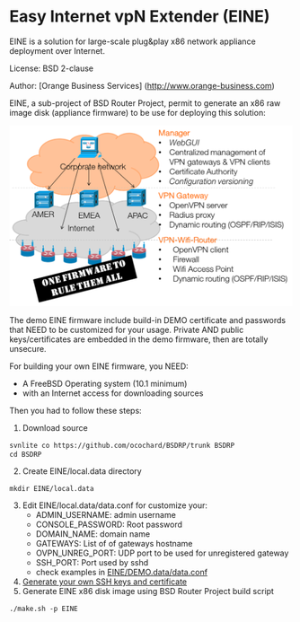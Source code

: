 Easy Internet vpN Extender (EINE)
=================================

EINE is a solution for large-scale plug&play x86 network appliance deployment over Internet.

License: BSD 2-clause

Author: [Orange Business Services] (http://www.orange-business.com) 

EINE, a sub-project of BSD Router Project,  permit to generate an x86 raw image disk (appliance firmware) to be use for deploying this solution:

![EINE big picture](docs/images/big-picture.png)

The demo EINE firmware include build-in DEMO certificate and passwords that NEED to be customized for your usage.
Private AND public keys/certificates are embedded in the demo firmware, then are totally unsecure.

For building your own EINE firmware, you NEED:
  - A FreeBSD Operating system (10.1 minimum)
  - with an Internet access for downloading sources

Then you had to follow these steps:

1. Download source
```
svnlite co https://github.com/ocochard/BSDRP/trunk BSDRP
cd BSDRP
```
2. Create EINE/local.data directory
```
mkdir EINE/local.data
```
3. Edit EINE/local.data/data.conf for customize your:
    - ADMIN_USERNAME: admin username
    - CONSOLE_PASSWORD: Root password
    - DOMAIN_NAME: domain name
    - GATEWAYS: List of of gateways hostname
    - OVPN_UNREG_PORT: UDP port to be used for unregistered gateway
    - SSH_PORT: Port used by sshd
    - check examples in [EINE/DEMO.data/data.conf](DEMO.data/data.conf)
4. [Generate your own SSH keys and certificate](docs/How-to.generate.keys.md)
5. Generate EINE x86 disk image using BSD Router Project build script
```
./make.sh -p EINE
```
